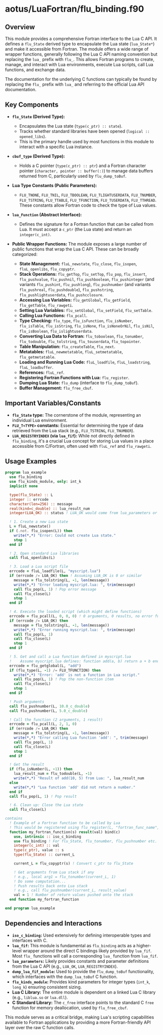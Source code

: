 # aotus/LuaFortran/flu_binding.f90

## Overview

This module provides a comprehensive Fortran interface to the Lua C API. It defines a `flu_State` derived type to encapsulate the Lua state (`lua_State*`) and make it accessible from Fortran. The module offers a wide range of wrapper functions, generally following the Lua C API naming convention but replacing the `lua_` prefix with `flu_`. This allows Fortran programs to create, manage, and interact with Lua environments, execute Lua scripts, call Lua functions, and exchange data.

The documentation for the underlying C functions can typically be found by replacing the `flu_` prefix with `lua_` and referring to the official Lua API documentation.

## Key Components

- **`flu_State` (Derived Type):**
    - Encapsulates the Lua state (`type(c_ptr) :: state`).
    - Tracks whether standard libraries have been opened (`logical :: opened_libs`).
    - This is the primary handle used by most functions in this module to interact with a specific Lua instance.

- **`cbuf_type` (Derived Type):**
    - Holds a C pointer (`type(c_ptr) :: ptr`) and a Fortran character pointer (`character, pointer :: buffer(:)`) to manage data buffers returned from C, particularly used by `flu_dump_toBuf`.

- **Lua Type Constants (Public Parameters):**
    - `FLU_TNONE`, `FLU_TNIL`, `FLU_TBOOLEAN`, `FLU_TLIGHTUSERDATA`, `FLU_TNUMBER`, `FLU_TSTRING`, `FLU_TTABLE`, `FLU_TFUNCTION`, `FLU_TUSERDATA`, `FLU_TTHREAD`. These constants allow Fortran code to check the type of Lua values.

- **`lua_Function` (Abstract Interface):**
    - Defines the signature for a Fortran function that can be called from Lua. It must accept a `c_ptr` (the Lua state) and return an `integer(c_int)`.

- **Public Wrapper Functions:**
    The module exposes a large number of public functions that wrap the Lua C API. These can be broadly categorized:
    - **State Management:** `fluL_newstate`, `flu_close`, `flu_isopen`, `fluL_openlibs`, `flu_copyptr`.
    - **Stack Operations:** `flu_getTop`, `flu_setTop`, `flu_pop`, `flu_insert`, `flu_pushvalue`, `flu_pushnil`, `flu_pushboolean`, `flu_pushinteger` (and variants `flu_pushint`, `flu_pushlong`), `flu_pushnumber` (and variants `flu_pushreal`, `flu_pushdouble`), `flu_pushstring`, `flu_pushlightuserdata`, `flu_pushcclosure`.
    - **Accessing Lua Variables:** `flu_getGlobal`, `flu_getField`, `flu_getTable`, `flu_rawgeti`.
    - **Setting Lua Variables:** `flu_setGlobal`, `flu_setField`, `flu_setTable`.
    - **Calling Lua Functions:** `flu_pcall`.
    - **Type Checking:** `flu_type`, `flu_isFunction`, `flu_isNumber`, `flu_isTable`, `flu_isString`, `flu_isNone`, `flu_isNoneOrNil`, `flu_isNil`, `flu_isBoolean`, `flu_islightuserdata`.
    - **Converting Lua Data to Fortran:** `flu_toboolean`, `flu_tonumber`, `flu_todouble`, `flu_tolstring`, `flu_touserdata`, `flu_topointer`.
    - **Table Manipulation:** `flu_createTable`, `flu_next`.
    - **Metatables:** `fluL_newmetatable`, `fluL_setmetatable`, `flu_getmetatable`.
    - **Loading and Running Lua Code:** `fluL_loadfile`, `fluL_loadstring`, `fluL_loadbuffer`.
    - **References:** `fluL_ref`.
    - **Registering Fortran Functions with Lua:** `flu_register`.
    - **Dumping Lua State:** `flu_dump` (interface to `flu_dump_toBuf`).
    - **Buffer Management:** `flu_free_cbuf`.

## Important Variables/Constants

- **`flu_State` type:** The cornerstone of the module, representing an individual Lua environment.
- **`FLU_T<TYPE>` constants:** Essential for determining the type of data retrieved from the Lua stack (e.g., `FLU_TSTRING`, `FLU_TNUMBER`).
- **`LUA_REGISTRYINDEX` (via `lua_fif`):** While not directly defined in `flu_binding`, it's a crucial Lua concept for storing Lua values in a place accessible from C/Fortran, often used with `fluL_ref` and `flu_rawgeti`.

## Usage Examples

```fortran
program lua_example
  use flu_binding
  use flu_kinds_module, only: int_k
  implicit none

  type(flu_State) :: L
  integer :: errcode
  character(len=256) :: message
  real(kind=c_double) :: lua_result_num
  integer(LUA_OK) :: status ! LUA_OK would come from lua_parameters or lua_fif

  ! 1. Create a new Lua state
  L = fluL_newstate()
  if (.not. flu_isopen(L)) then
    write(*,*) "Error: Could not create Lua state."
    stop 1
  end if

  ! 2. Open standard Lua libraries
  call fluL_openlibs(L)

  ! 3. Load a Lua script file
  errcode = fluL_loadfile(L, "myscript.lua")
  if (errcode /= LUA_OK) then ! Assuming LUA_OK is 0 or similar
    message = flu_tolstring(L, -1, len(message))
    write(*,*) "Error loading myscript.lua: ", trim(message)
    call flu_pop(L, 1) ! Pop error message
    call flu_close(L)
    stop 1
  end if

  ! 4. Execute the loaded script (which might define functions)
  errcode = flu_pcall(L, 0, 0, 0) ! 0 arguments, 0 results, no error function
  if (errcode /= LUA_OK) then
    message = flu_tolstring(L, -1, len(message))
    write(*,*) "Error running myscript.lua: ", trim(message)
    call flu_pop(L, 1)
    call flu_close(L)
    stop 1
  end if

  ! 5. Get and call a Lua function defined in myscript.lua
  !    Assume myscript.lua defines: function add(a, b) return a + b end
  errcode = flu_getglobal(L, "add")
  if (flu_type(L, -1) /= FLU_TFUNCTION) then
    write(*,*) "Error: 'add' is not a function in Lua script."
    call flu_pop(L, 1) ! Pop the non-function item
    call flu_close(L)
    stop 1
  end if

  ! Push arguments
  call flu_pushnumber(L, 10.0_c_double)
  call flu_pushnumber(L, 5.0_c_double)

  ! Call the function (2 arguments, 1 result)
  errcode = flu_pcall(L, 2, 1, 0)
  if (errcode /= LUA_OK) then
    message = flu_tolstring(L, -1, len(message))
    write(*,*) "Error calling Lua function 'add': ", trim(message)
    call flu_pop(L, 1)
    call flu_close(L)
    stop 1
  end if

  ! Get the result
  if (flu_isNumber(L, -1)) then
    lua_result_num = flu_todouble(L, -1)
    write(*,*) "Result of add(10, 5) from Lua: ", lua_result_num
  else
    write(*,*) "Lua function 'add' did not return a number."
  end if
  call flu_pop(L, 1) ! Pop result

  ! 6. Clean up: Close the Lua state
  call flu_close(L)

contains
  ! Example of a Fortran function to be called by Lua
  ! This would be registered using flu_register(L, "fortran_func_name", my_fortran_function)
  function my_fortran_function(s) result(val) bind(c)
    use, intrinsic :: iso_c_binding
    use flu_binding ! For flu_State, flu_tonumber, flu_pushnumber etc.
    integer(c_int) :: val
    type(c_ptr), value :: s
    type(flu_State) :: current_L

    current_L = flu_copyptr(s) ! Convert c_ptr to flu_State

    ! Get arguments from Lua stack if any
    ! e.g., local arg1 = flu_tonumber(current_L, 1)
    ! Do some computation...
    ! Push results back onto Lua stack
    ! e.g., call flu_pushnumber(current_L, result_value)
    val = 1 ! Number of return values pushed onto the stack
  end function my_fortran_function

end program lua_example
```

## Dependencies and Interactions

- **`iso_c_binding`:** Used extensively for defining interoperable types and interfaces with C.
- **`lua_fif`:** This module is fundamental as `flu_binding` acts as a higher-level wrapper around the direct C bindings likely provided by `lua_fif`. Most `flu_` functions will call a corresponding `lua_` function from `lua_fif`.
- **`lua_parameters`:** Likely provides constants and parameter definitions from the Lua C API (e.g., `LUA_OK`, `LUA_REGISTRYINDEX`).
- **`dump_lua_fif_module`:** Used to provide the `flu_dump_toBuf` functionality, which interfaces with the `dump_lua_toBuf` C function.
- **`flu_kinds_module`:** Provides kind parameters for integer types (`int_k`, `long_k`) ensuring consistent sizing.
- **Lua C Library:** The entire module is dependent on a linked Lua C library (e.g., `liblua.so` or `lua.dll`).
- **C Standard Library:** The `c_free` interface points to the standard C `free` function for memory deallocation, used by `flu_free_cbuf`.

This module serves as a critical bridge, making Lua's scripting capabilities available to Fortran applications by providing a more Fortran-friendly API layer over the raw C function calls.
